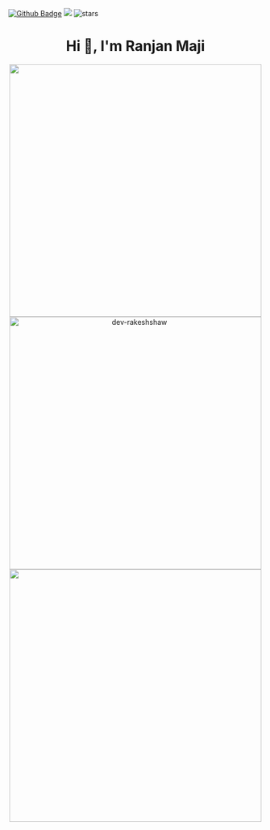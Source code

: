 [![Github Badge](https://img.shields.io/badge/GitHub-100000?style=for-the-badge&logo=github&logoColor=white)](https://github.com/Ranjan-02)
![](https://komarev.com/ghpvc/?username=Ranjan-02)
<img src="https://img.shields.io/github/stars/Ranjan-02?label=Stars" alt="stars">


<h1 align="center">Hi 👋, I'm Ranjan Maji </h1>

<p float="left" align="middle">
  <img align="center" src="https://media0.giphy.com/media/qgQUggAC3Pfv687qPC/giphy.gif?cid=ecf05e47awf4akrdgkp0pd4chpspy9z2o0ocwc0e9b4ey3hc&rid=giphy.gif&ct=g" width="500"/>
  <br>
  
  <img src="https://github-readme-status.vercel.app/api?username=Ranjan-02&show_icons=true&locale=en&theme=tokyonight" alt="dev-rakeshshaw" width="500" />
  <br>
  <img align="center" src="https://github-readme-stats.vercel.app/api/top-langs/?username=Ranjan-02&count_private=true&langs_count=7&theme=tokyonight&layout=compact" width="500" />
</p>


